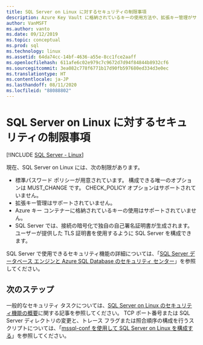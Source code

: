 ```yaml
---
title: SQL Server on Linux に対するセキュリティの制限事項
description: Azure Key Vault に格納されているキーの使用方法や、拡張キー管理がサポートされていないことなど、SQL Server on Linux の制限事項について説明します。
author: VanMSFT
ms.author: vanto
ms.date: 09/12/2019
ms.topic: conceptual
ms.prod: sql
ms.technology: linux
ms.assetid: 64da74cc-14bf-4636-a55e-8cc1fce2aaff
ms.openlocfilehash: 611afe6c02e979c7c9672d7d94f84844b8932cf6
ms.sourcegitcommit: 3ea082c778f6771b17d90fb597680ed334d3e0ec
ms.translationtype: HT
ms.contentlocale: ja-JP
ms.lasthandoff: 08/11/2020
ms.locfileid: "88088802"
---
```

# <a name="security-limitations-for-sql-server-on-linux"></a>SQL Server on Linux に対するセキュリティの制限事項

[!INCLUDE [SQL Server - Linux](../includes/applies-to-version/sql-linux.md)]

現在、SQL Server on Linux には、次の制限があります。

* 標準パスワード ポリシーが用意されています。 構成できる唯一のオプションは MUST_CHANGE です。 CHECK_POLICY オプションはサポートされていません。
* 拡張キー管理はサポートされていません。 
* Azure キー コンテナーに格納されているキーの使用はサポートされていません。
* SQL Server では、接続の暗号化で独自の自己署名証明書が生成されます。 ユーザーが提供した TLS 証明書を使用するように SQL Server を構成できます。 

SQL Server で使用できるセキュリティ機能の詳細については、「[SQL Server データベース エンジンと Azure SQL Database のセキュリティ センター](../relational-databases/security/security-center-for-sql-server-database-engine-and-azure-sql-database.md)」を参照してください。

## <a name="next-steps"></a>次のステップ

一般的なセキュリティ タスクについては、[SQL Server on Linux のセキュリティ機能の概要](sql-server-linux-security-get-started.md)に関する記事を参照してください。 TCP ポート番号または SQL Server ディレクトリの変更と、トレース フラグまたは照合順序の構成を行うスクリプトについては、「[mssql-conf を使用して SQL Server on Linux を構成する](sql-server-linux-configure-mssql-conf.md)」を参照してください。
